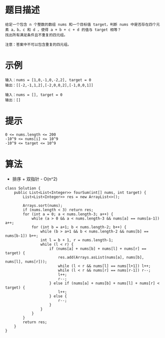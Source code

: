 # 题目描述
	给定一个包含 n 个整数的数组 nums 和一个目标值 target，判断 nums 中是否存在四个元素 a，b，c 和 d ，使得 a + b + c + d 的值与 target 相等？
	找出所有满足条件且不重复的四元组。
	
	注意：答案中不可以包含重复的四元组。

# 示例
	输入：nums = [1,0,-1,0,-2,2], target = 0
	输出：[[-2,-1,1,2],[-2,0,0,2],[-1,0,0,1]]

	输入：nums = [], target = 0
	输出：[]

# 提示
	0 <= nums.length <= 200
	-10^9 <= nums[i] <= 10^9
	-10^9 <= target <= 10^9

# 算法
* 排序 + 双指针 - O(n^2)
```
class Solution {
	public List<List<Integer>> fourSum(int[] nums, int target) {
		List<List<Integer>> res = new ArrayList<>();

		Arrays.sort(nums);
		if (nums.length < 3) return res;
		for (int a = 0; a < nums.length-3; a++) {
			while (a > 0 && a < nums.length-3 && nums[a] == nums[a-1]) a++;
			for (int b = a+1; b < nums.length-2; b++) {
				while (b > a+1 && b < nums.length-2 && nums[b] == nums[b-1]) b++;
				int l = b + 1, r = nums.length-1;
				while (l < r) {
					if (nums[a] + nums[b] + nums[l] + nums[r] == target) {
						res.add(Arrays.asList(nums[a], nums[b], nums[l], nums[r]));
						while (l < r && nums[l] == nums[l+1]) l++;
						while (l < r && nums[r] == nums[r-1]) r--;
						l++;
						r--;
					} else if (nums[a] + nums[b] + nums[l] + nums[r] < target) {
						l++;
					} else {
						r--;
					}
				}
			}
		}
		return res;
	}
}
```

